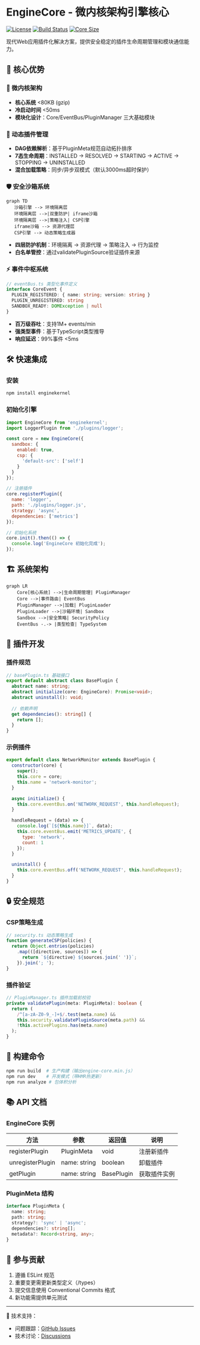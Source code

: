 # EngineCore - 微内核架构引擎核心

[![License](https://img.shields.io/badge/license-MIT-blue.svg)](LICENSE)
[![Build Status](https://img.shields.io/badge/build-passing-brightgreen)](https://github.com/yourname/engine-test/actions)
[![Core Size](https://img.shields.io/badge/core_size-80KB_(gzip)-success)](https://bundlephobia.com/package/@engine-core/core)

现代Web应用插件化解决方案，提供安全稳定的插件生命周期管理和模块通信能力。

## 🚀 核心优势

### 🧩 微内核架构
- **核心系统** <80KB (gzip)
- **冷启动时间** <50ms
- **模块化设计**：Core/EventBus/PluginManager 三大基础模块

### 🔌 动态插件管理
- **DAG依赖解析**：基于PluginMeta规范自动拓扑排序
- **7态生命周期**：INSTALLED → RESOLVED → STARTING → ACTIVE → STOPPING → UNINSTALLED
- **混合加载策略**：同步/异步双模式（默认3000ms超时保护）

### 🛡️ 安全沙箱系统
```mermaid
graph TD
   沙箱引擎 --> 环境隔离层
   环境隔离层 -->|双重防护| iframe沙箱
   环境隔离层 -->|策略注入| CSP引擎
   iframe沙箱 --> 资源代理层
   CSP引擎 --> 动态策略生成器
```
- **四层防护机制**：环境隔离 → 资源代理 → 策略注入 → 行为监控
- **白名单管控**：通过validatePluginSource验证插件来源

### ⚡ 事件中枢系统
```typescript
// eventBus.ts 类型化事件定义
interface CoreEvent {
  PLUGIN_REGISTERED: { name: string; version: string }
  PLUGIN_UNREGISTERED: string
  SANDBOX_READY: DOMException | null
}
```
- **百万级吞吐**：支持1M+ events/min
- **强类型事件**：基于TypeScript类型推导
- **响应延迟**：99%事件 <5ms

## 🛠️ 快速集成

### 安装
```bash
npm install enginekernel
```

### 初始化引擎
```javascript
import EngineCore from 'enginekernel';
import LoggerPlugin from './plugins/logger';

const core = new EngineCore({
  sandbox: {
    enabled: true,
    csp: {
      'default-src': ['self']
    }
  }
});

// 注册插件
core.registerPlugin({
  name: 'logger',
  path: './plugins/logger.js',
  strategy: 'async',
  dependencies: ['metrics']
});

// 初始化系统
core.init().then(() => {
  console.log('EngineCore 初始化完成');
});
```

## 🏗️ 系统架构

```mermaid
graph LR
    Core[核心系统] -->|生命周期管理| PluginManager
    Core -->|事件路由| EventBus
    PluginManager -->|加载| PluginLoader
    PluginLoader -->|沙箱环境| Sandbox
    Sandbox -->|安全策略| SecurityPolicy
    EventBus -.-> |类型检查| TypeSystem
```

## 🔧 插件开发

### 插件规范
```typescript
// basePlugin.ts 基础接口
export default abstract class BasePlugin {
  abstract name: string;
  abstract initialize(core: EngineCore): Promise<void>;
  abstract uninstall(): void;
  
  // 依赖声明
  get dependencies(): string[] {
    return [];
  }
}
```

### 示例插件
```javascript
export default class NetworkMonitor extends BasePlugin {
  constructor(core) {
    super();
    this.core = core;
    this.name = 'network-monitor';
  }

  async initialize() {
    this.core.eventBus.on('NETWORK_REQUEST', this.handleRequest);
  }

  handleRequest = (data) => {
    console.log(`[${this.name}]`, data);
    this.core.eventBus.emit('METRICS_UPDATE', {
      type: 'network',
      count: 1
    });
  }

  uninstall() {
    this.core.eventBus.off('NETWORK_REQUEST', this.handleRequest);
  }
}
```

## 🔒 安全规范

### CSP策略生成
```javascript
// security.ts 动态策略生成
function generateCSP(policies) {
  return Object.entries(policies)
    .map(([directive, sources]) => {
      return `${directive} ${sources.join(' ')}`;
    }).join('; ');
}
```

### 插件验证
```typescript
// PluginManager.ts 插件加载前校验
private validatePlugin(meta: PluginMeta): boolean {
  return (
    /^[a-zA-Z0-9_-]+$/.test(meta.name) &&
    this.security.validatePluginSource(meta.path) &&
    !this.activePlugins.has(meta.name)
  );
}
```

## 📜 构建命令
```bash
npm run build  # 生产构建（输出engine-core.min.js）
npm run dev    # 开发模式（带HMR热更新）
npm run analyze # 包体积分析
```

## 📚 API 文档

### EngineCore 实例
| 方法 | 参数 | 返回值 | 说明 |
|------|------|--------|-----|
| registerPlugin | PluginMeta | void | 注册新插件 |
| unregisterPlugin | name: string | boolean | 卸载插件 |
| getPlugin | name: string | BasePlugin | 获取插件实例 |

### PluginMeta 结构
```typescript
interface PluginMeta {
  name: string;
  path: string;
  strategy?: 'sync' | 'async';
  dependencies?: string[];
  metadata?: Record<string, any>;
}
```

## 🤝 参与贡献
1. 遵循 ESLint 规范
2. 重要变更需更新类型定义（/types）
3. 提交信息使用 Conventional Commits 格式
4. 新功能需提供单元测试

---

📮 技术支持：
- 问题跟踪：[GitHub Issues](https://github.com/yourname/engine-test/issues)
- 技术讨论：[Discussions](https://github.com/yourname/engine-test/discussions)
